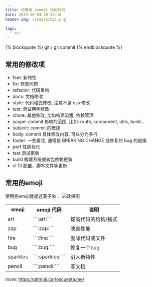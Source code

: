 ```yaml
---
title: 优雅地 commit 你的代码
date: 2019-10-04 20:13:16
header-img: /images/bg1.png

tags:
  - git
---
```



{% blockquote  %}
  git / git commit
{% endblockquote %}

## 常用的修改项
  
  * feat: 新特性
  * fix: 修改问题
  * refactor: 代码重构
  * docs: 文档修改
  * style: 代码格式修改, 注意不是 css 修改
  * test: 测试用例修改
  * chore: 其他修改, 比如构建流程, 依赖管理.
  * scope: commit 影响的范围, 比如: route, component, utils, build...
  * subject: commit 的概述
  * body: commit 具体修改内容, 可以分为多行
  * footer: 一些备注, 通常是 BREAKING CHANGE 或修复的 bug 的链接.
  * perf 性能优化
  * test 测试更新
  * build 构建系统或者包依赖更新
  * ci CI 配置，脚本文件等更新

## 常用的emoji


  使用完emoji就是这亚子啦：
![效果图](/images/git.png)


<table><tr><th>emoji</th><th>emoji 代码</th><th>说明</th></tr><tr><td>art</td><td>```:art:```</td><td>提高代码的结构/格式</td></tr><tr><td>zap</td><td>```:zap:```</td><td>改善性能</td></tr><tr><td>fire</td><td>```:fire:```</td><td>删除代码或文件</td></tr><tr><td>bug</td><td>```:bug:```</td><td>修复一个bug</td></tr><tr><td>sparkles</td><td>```:sparkles:```</td><td>引入新特性</td></tr><tr><td>pencil</td><td>```:pencil:```</td><td>写文档</td></tr></table>

more:  https://gitmoji.carloscuesta.me/


